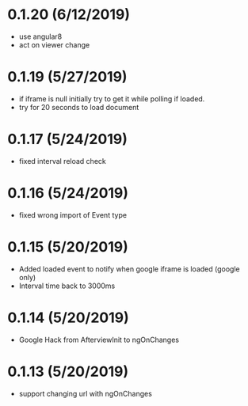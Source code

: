 # 0.1.20 (6/12/2019)
* use angular8
* act on viewer change

# 0.1.19 (5/27/2019)
* if iframe is null initially try to get it while polling if loaded.
* try for 20 seconds to load document

# 0.1.17 (5/24/2019)
* fixed interval reload check

# 0.1.16 (5/24/2019)
* fixed wrong import of Event type

# 0.1.15 (5/20/2019)
* Added loaded event to notify when google iframe is loaded (google only)
* Interval time back to 3000ms

# 0.1.14 (5/20/2019)
* Google Hack from AfterviewInit to ngOnChanges

# 0.1.13 (5/20/2019)
* support changing url with ngOnChanges